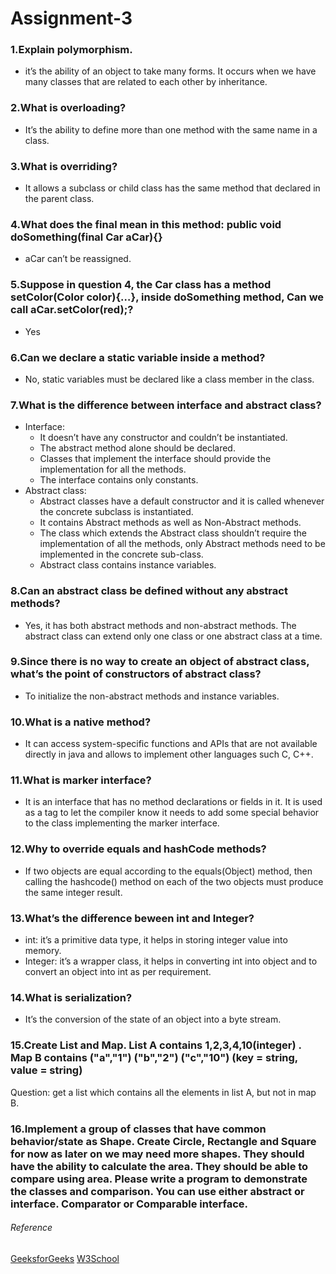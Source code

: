 # Assignment-3
### 1.Explain polymorphism.
*	it’s the ability of an object to take many forms. It occurs when we have many classes that are related to each other by inheritance. 

### 2.What is overloading?
*	It’s the ability to define more than one method with the same name in a class.

### 3.What is overriding?
*	It allows a subclass or child class has the same method that declared in the parent class.

### 4.What does the final mean in this method:  public void doSomething(final Car aCar){}
*	aCar can’t be reassigned. 

### 5.Suppose in question 4, the Car class has a method setColor(Color color){…}, inside doSomething method, Can we call aCar.setColor(red);?
*	Yes

### 6.Can we declare a static variable inside a method?
*	No, static variables must be declared like a class member in the class.

### 7.What is the difference between interface and abstract class?
*	Interface: 
    - It doesn’t have any constructor and couldn’t be instantiated.
    - The abstract method alone should be declared.
    - Classes that implement the interface should provide the implementation for all the methods.
    - The interface contains only constants.
*	Abstract class:
    - Abstract classes have a default constructor and it is called whenever the concrete subclass is instantiated.
    - It contains Abstract methods as well as Non-Abstract methods.
    - The class which extends the Abstract class shouldn’t require the implementation of all the methods, only Abstract methods need to be implemented in the concrete sub-class.
    - Abstract class contains instance variables.
   
### 8.Can an abstract class be defined without any abstract methods?
*	Yes, it has both abstract methods and non-abstract methods. The abstract class can extend only one class or one abstract class at a time.

### 9.Since there is no way to create an object of abstract class, what’s the point of constructors of abstract class?
*	To initialize the non-abstract methods and instance variables. 

### 10.What is a native method?
*	It can access system-specific functions and APIs that are not available directly in java and allows to implement other languages such C, C++. 
 
### 11.What is marker interface?
*	It is an interface that has no method declarations or fields in it. It is used as a tag to let the compiler know it needs to add some special behavior to the class implementing the marker interface.

### 12.Why to override equals and hashCode methods?
*	If two objects are equal according to the equals(Object) method, then calling the hashcode() method on each of the two objects must produce the same integer result.

### 13.What’s the difference beween int and Integer?
*	int: it’s a primitive data type, it helps in storing integer value into memory.
*	Integer: it’s a wrapper class, it helps in converting int into object and to convert an object into int as per requirement.

### 14.What is serialization?
*	It’s the conversion of the state of an object into a byte stream.

### 15.Create List and Map. List A contains 1,2,3,4,10(integer) . Map B contains ("a","1") ("b","2") ("c","10")   (key = string, value = string) 
Question: get a list which contains all the elements in list A, but not in map B.

### 16.Implement a group of classes that have common behavior/state as Shape. Create Circle, Rectangle and Square for now as later on we may need more shapes. They should have the ability to calculate the area. They should be able to compare using area. Please write a program to demonstrate the classes and comparison.  You can use either abstract or interface. Comparator or Comparable interface.

###### _Reference_
[GeeksforGeeks](https://www.geeksforgeeks.org/java/?ref=shm)
[W3School](https://www.w3schools.com/java/default.asp)
